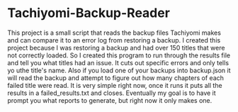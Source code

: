 # Tachiyomi-Backup-Reader
This project is a small script that reads the backup files Tachiyomi makes and can compare it to an error log from restoring a backup.
I created this project because I was restoring a backup and had over 150 titles that were not correctly loaded. So I created this program to run through the results file and tell you what titles had an issue. It cuts out specific errors and only tells yo uthe title's name. Also if you load one of your backups into backup.json it will read the backup and attempt to figure out how many chapters of each failed title were read. It is very simple right now, once it runs it puts all the results in a failed_results.txt and closes. Eventually my goal is to have it prompt you what reports to generate, but right now it only makes one.
